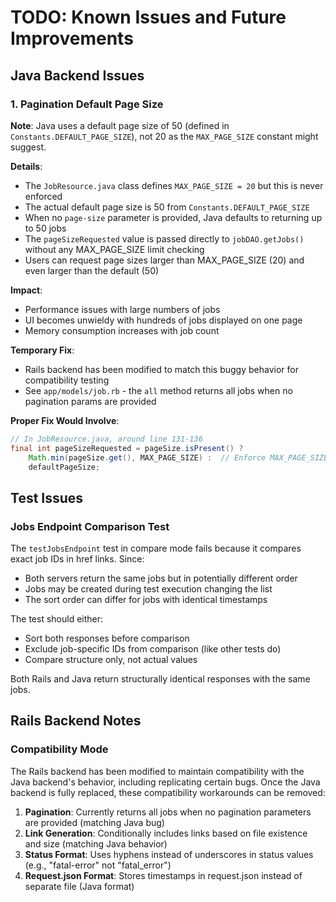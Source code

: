 # TODO: Known Issues and Future Improvements

## Java Backend Issues

### 1. Pagination Default Page Size
**Note**: Java uses a default page size of 50 (defined in `Constants.DEFAULT_PAGE_SIZE`), not 20 as the `MAX_PAGE_SIZE` constant might suggest.

**Details**:
- The `JobResource.java` class defines `MAX_PAGE_SIZE = 20` but this is never enforced
- The actual default page size is 50 from `Constants.DEFAULT_PAGE_SIZE`
- When no `page-size` parameter is provided, Java defaults to returning up to 50 jobs
- The `pageSizeRequested` value is passed directly to `jobDAO.getJobs()` without any MAX_PAGE_SIZE limit checking
- Users can request page sizes larger than MAX_PAGE_SIZE (20) and even larger than the default (50)

**Impact**: 
- Performance issues with large numbers of jobs
- UI becomes unwieldy with hundreds of jobs displayed on one page
- Memory consumption increases with job count

**Temporary Fix**: 
- Rails backend has been modified to match this buggy behavior for compatibility testing
- See `app/models/job.rb` - the `all` method returns all jobs when no pagination params are provided

**Proper Fix Would Involve**:
```java
// In JobResource.java, around line 131-136
final int pageSizeRequested = pageSize.isPresent() ? 
    Math.min(pageSize.get(), MAX_PAGE_SIZE) :  // Enforce MAX_PAGE_SIZE limit
    defaultPageSize;
```

## Test Issues

### Jobs Endpoint Comparison Test
The `testJobsEndpoint` test in compare mode fails because it compares exact job IDs in href links. Since:
- Both servers return the same jobs but in potentially different order
- Jobs may be created during test execution changing the list
- The sort order can differ for jobs with identical timestamps

The test should either:
- Sort both responses before comparison
- Exclude job-specific IDs from comparison (like other tests do)
- Compare structure only, not actual values

Both Rails and Java return structurally identical responses with the same jobs.

## Rails Backend Notes

### Compatibility Mode
The Rails backend has been modified to maintain compatibility with the Java backend's behavior, including replicating certain bugs. Once the Java backend is fully replaced, these compatibility workarounds can be removed:

1. **Pagination**: Currently returns all jobs when no pagination parameters are provided (matching Java bug)
2. **Link Generation**: Conditionally includes links based on file existence and size (matching Java behavior)
3. **Status Format**: Uses hyphens instead of underscores in status values (e.g., "fatal-error" not "fatal_error")
4. **Request.json Format**: Stores timestamps in request.json instead of separate file (Java format)